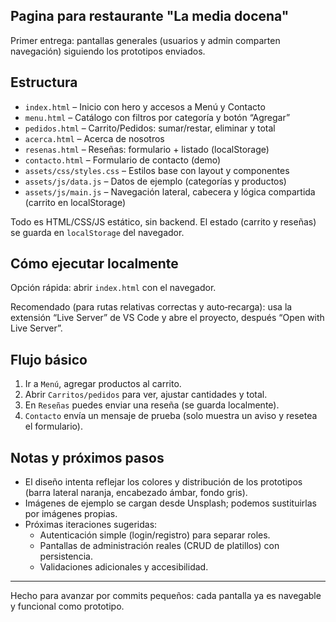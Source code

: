 ## Pagina para restaurante "La media docena"

Primer entrega: pantallas generales (usuarios y admin comparten navegación) siguiendo los prototipos enviados.

## Estructura

- `index.html` – Inicio con hero y accesos a Menú y Contacto
- `menu.html` – Catálogo con filtros por categoría y botón “Agregar”
- `pedidos.html` – Carrito/Pedidos: sumar/restar, eliminar y total
- `acerca.html` – Acerca de nosotros
- `resenas.html` – Reseñas: formulario + listado (localStorage)
- `contacto.html` – Formulario de contacto (demo)
- `assets/css/styles.css` – Estilos base con layout y componentes
- `assets/js/data.js` – Datos de ejemplo (categorías y productos)
- `assets/js/main.js` – Navegación lateral, cabecera y lógica compartida (carrito en localStorage)

Todo es HTML/CSS/JS estático, sin backend. El estado (carrito y reseñas) se guarda en `localStorage` del navegador.

## Cómo ejecutar localmente

Opción rápida: abrir `index.html` con el navegador.

Recomendado (para rutas relativas correctas y auto‑recarga): usa la extensión “Live Server” de VS Code y abre el proyecto, después “Open with Live Server”.

## Flujo básico

1. Ir a `Menú`, agregar productos al carrito.
2. Abrir `Carritos/pedidos` para ver, ajustar cantidades y total.
3. En `Reseñas` puedes enviar una reseña (se guarda localmente).
4. `Contacto` envía un mensaje de prueba (solo muestra un aviso y resetea el formulario).

## Notas y próximos pasos

- El diseño intenta reflejar los colores y distribución de los prototipos (barra lateral naranja, encabezado ámbar, fondo gris).
- Imágenes de ejemplo se cargan desde Unsplash; podemos sustituirlas por imágenes propias.
- Próximas iteraciones sugeridas:
	- Autenticación simple (login/registro) para separar roles.
	- Pantallas de administración reales (CRUD de platillos) con persistencia.
	- Validaciones adicionales y accesibilidad.

---

Hecho para avanzar por commits pequeños: cada pantalla ya es navegable y funcional como prototipo.